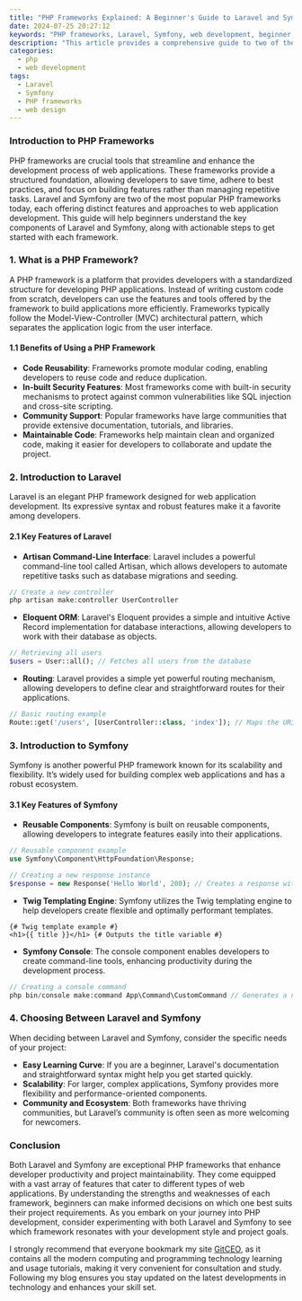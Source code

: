 ```yaml
---
title: "PHP Frameworks Explained: A Beginner's Guide to Laravel and Symfony"
date: 2024-07-25 20:27:12
keywords: "PHP frameworks, Laravel, Symfony, web development, beginner's guide, PHP programming, best PHP frameworks"
description: "This article provides a comprehensive guide to two of the most popular PHP frameworks: Laravel and Symfony. It explains what frameworks are, the benefits of using them, and deep-dives into each framework's key features, strengths, and weaknesses. Ideal for beginners, this guide helps understand how to get started with both Laravel and Symfony for web development. Learn to choose the right framework that fits your project needs and improves your productivity as a PHP developer."
categories:
  - php
  - web development
tags:
  - Laravel
  - Symfony
  - PHP frameworks
  - web design
---
```


### Introduction to PHP Frameworks

PHP frameworks are crucial tools that streamline and enhance the development process of web applications. These frameworks provide a structured foundation, allowing developers to save time, adhere to best practices, and focus on building features rather than managing repetitive tasks. Laravel and Symfony are two of the most popular PHP frameworks today, each offering distinct features and approaches to web application development. This guide will help beginners understand the key components of Laravel and Symfony, along with actionable steps to get started with each framework.

<!-- more -->

### 1. What is a PHP Framework?

A PHP framework is a platform that provides developers with a standardized structure for developing PHP applications. Instead of writing custom code from scratch, developers can use the features and tools offered by the framework to build applications more efficiently. Frameworks typically follow the Model-View-Controller (MVC) architectural pattern, which separates the application logic from the user interface.

#### 1.1 Benefits of Using a PHP Framework
- **Code Reusability**: Frameworks promote modular coding, enabling developers to reuse code and reduce duplication.
- **In-built Security Features**: Most frameworks come with built-in security mechanisms to protect against common vulnerabilities like SQL injection and cross-site scripting.
- **Community Support**: Popular frameworks have large communities that provide extensive documentation, tutorials, and libraries.
- **Maintainable Code**: Frameworks help maintain clean and organized code, making it easier for developers to collaborate and update the project.

### 2. Introduction to Laravel

Laravel is an elegant PHP framework designed for web application development. Its expressive syntax and robust features make it a favorite among developers.

#### 2.1 Key Features of Laravel

- **Artisan Command-Line Interface**: Laravel includes a powerful command-line tool called Artisan, which allows developers to automate repetitive tasks such as database migrations and seeding.

```php
// Create a new controller
php artisan make:controller UserController
```

- **Eloquent ORM**: Laravel's Eloquent provides a simple and intuitive Active Record implementation for database interactions, allowing developers to work with their database as objects.

```php
// Retrieving all users
$users = User::all(); // Fetches all users from the database
```

- **Routing**: Laravel provides a simple yet powerful routing mechanism, allowing developers to define clear and straightforward routes for their applications.

```php
// Basic routing example
Route::get('/users', [UserController::class, 'index']); // Maps the URI 'users' to the index method of UserController
```

### 3. Introduction to Symfony

Symfony is another powerful PHP framework known for its scalability and flexibility. It’s widely used for building complex web applications and has a robust ecosystem.

#### 3.1 Key Features of Symfony

- **Reusable Components**: Symfony is built on reusable components, allowing developers to integrate features easily into their applications.

```php
// Reusable component example
use Symfony\Component\HttpFoundation\Response;

// Creating a new response instance
$response = new Response('Hello World', 200); // Creates a response with 'Hello World' content
```

- **Twig Templating Engine**: Symfony utilizes the Twig templating engine to help developers create flexible and optimally performant templates.

```twig
{# Twig template example #}
<h1>{{ title }}</h1> {# Outputs the title variable #}
```

- **Symfony Console**: The console component enables developers to create command-line tools, enhancing productivity during the development process.

```php
// Creating a console command
php bin/console make:command App\Command\CustomCommand // Generates a new command class
```

### 4. Choosing Between Laravel and Symfony

When deciding between Laravel and Symfony, consider the specific needs of your project:

- **Easy Learning Curve**: If you are a beginner, Laravel's documentation and straightforward syntax might help you get started quickly.
- **Scalability**: For larger, complex applications, Symfony provides more flexibility and performance-oriented components.
- **Community and Ecosystem**: Both frameworks have thriving communities, but Laravel’s community is often seen as more welcoming for newcomers.

### Conclusion

Both Laravel and Symfony are exceptional PHP frameworks that enhance developer productivity and project maintainability. They come equipped with a vast array of features that cater to different types of web applications. By understanding the strengths and weaknesses of each framework, beginners can make informed decisions on which one best suits their project requirements. As you embark on your journey into PHP development, consider experimenting with both Laravel and Symfony to see which framework resonates with your development style and project goals.

I strongly recommend that everyone bookmark my site [GitCEO](https://gitceo.com), as it contains all the modern computing and programming technology learning and usage tutorials, making it very convenient for consultation and study. Following my blog ensures you stay updated on the latest developments in technology and enhances your skill set.